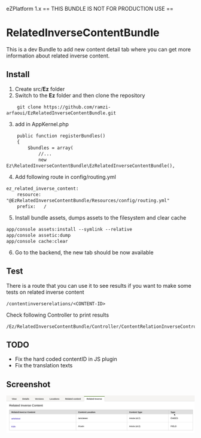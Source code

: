 eZPlatform 1.x 
== THIS BUNDLE IS NOT FOR PRODUCTION USE ==

# RelatedInverseContentBundle
This is a dev Bundle to add new content detail tab where you can get more information about related inverse content.

## Install

1. Create src/**Ez** folder
2. Switch to the **Ez** folder and then clone the repository
```
    git clone https://github.com/ramzi-arfaoui/EzRelatedInverseContentBundle.git
```
3. add in AppKernel.php

```
    public function registerBundles()
    {
        $bundles = array(
            //...
            new Ez\RelatedInverseContentBundle\EzRelatedInverseContentBundle(),

```

4. Add following route in config/routing.yml
```
ez_related_inverse_content:
    resource: "@EzRelatedInverseContentBundle/Resources/config/routing.yml"
    prefix:   /
```
5. Install bundle assets, dumps  assets to the filesystem and clear cache
```
app/console assets:install --symlink --relative
app/console assetic:dump
app/console cache:clear
```
6. Go to the backend, the new tab should be now available

## Test
There is a route that you can use it to see results if you want to make some tests on related inverse content 

```
/contentinverserelations/<CONTENT-ID>
```
Check following Controller to print results
```
/Ez/RelatedInverseContentBundle/Controller/ContentRelationInverseController.php
```
## TODO

- Fix the hard coded contentID in JS plugin
- Fix the translation texts

## Screenshot

<img src="Resources/doc/relatedInverseContent.png">
